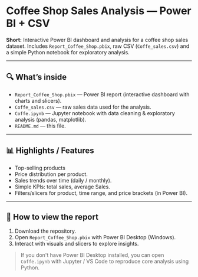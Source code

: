 # Coffee Shop Sales Analysis — Power BI + CSV
**Short:** Interactive Power BI dashboard and analysis for a coffee shop sales dataset. Includes `Report_Coffee_Shop.pbix`, raw CSV (`Coffe_sales.csv`) and a simple Python notebook for exploratory analysis.

---

## 🔍 What’s inside
- `Report_Coffee_Shop.pbix` — Power BI report (interactive dashboard with charts and slicers).  
- `Coffe_sales.csv` — raw sales data used for the analysis.  
- `Coffe.ipynb` — Jupyter notebook with data cleaning & exploratory analysis (pandas, matplotlib).  
- `README.md` — this file.

---

## 📊 Highlights / Features
- Top-selling products 
- Price distribution per product.  
- Sales trends over time (daily / monthly).  
- Simple KPIs: total sales, average Sales. 
- Filters/slicers for product, time range, and price brackets (in Power BI).

---

## 📁 How to view the report
1. Download the repository.  
2. Open `Report_Coffee_Shop.pbix` with Power BI Desktop (Windows).  
3. Interact with visuals and slicers to explore insights.

> If you don't have Power BI Desktop installed, you can open `Coffe.ipynb` with Jupyter / VS Code to reproduce core analysis using Python.


